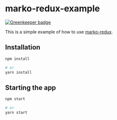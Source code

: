 # marko-redux-example

[![Greenkeeper badge](https://badges.greenkeeper.io/charlieduong94/marko-redux-example.svg)](https://greenkeeper.io/)

This is a simple example of how to use
[marko-redux](https://github.com/charlieduong94/marko-redux).

## Installation

```sh
npm install

# or
yarn install
```

## Starting the app

```sh
npm start

# or
yarn start
```
